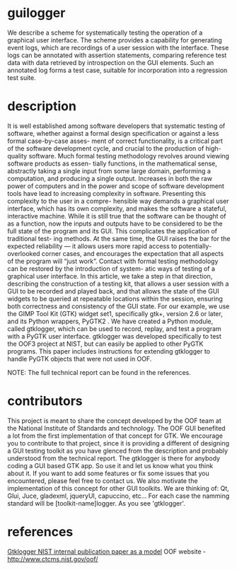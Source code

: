 guilogger
=========
We describe a scheme for systematically testing the operation of a graphical user interface. The
scheme provides a capability for generating event logs, which are recordings of a user session with
the interface. These logs can be annotated with assertion statements, comparing reference test
data with data retrieved by introspection on the GUI elements. Such an annotated log forms a
test case, suitable for incorporation into a regression test suite.

description
===========
It is well established among software developers that systematic testing of software,
whether against a formal design specification or against a less formal case-by-case asses-
ment of correct functionality, is a critical part of the software development cycle, and crucial
to the production of high-quality software.
Much formal testing methodology revolves around viewing software products as essen-
tially functions, in the mathematical sense, abstractly taking a single input from some large
domain, performing a computation, and producing a single output. Increases in both the
raw power of computers and in the power and scope of software development tools have lead
to increasing complexity in software. Presenting this complexity to the user in a compre-
hensible way demands a graphical user interface, which has its own complexity, and makes
the software a stateful, interactive machine. While it is still true that the software can
be thought of as a function, now the inputs and outputs have to be considered to be the
full state of the program and its GUI. This complicates the application of traditional test-
ing methods. At the same time, the GUI raises the bar for the expected reliability — it
allows users more rapid access to potentially-overlooked corner cases, and encourages the
expectation that all aspects of the program will “just work”.
Contact with formal testing methodology can be restored by the introduction of system-
atic ways of testing of a graphical user interface. In this article, we take a step in that
direction, describing the construction of a testing kit, that allows a user session with a GUI
to be recorded and played back, and that allows the state of the GUI widgets to be queried
at repeatable locations within the session, ensuring both correctness and consistency of the
GUI state.
For our example, we use the GIMP Tool Kit (GTK) widget set1, specifically gtk+, version
2.6 or later, and its Python wrappers, PyGTK2 . We have created a Python module, called
gtklogger, which can be used to record, replay, and test a program with a PyGTK user
interface. gtklogger was developed specifically to test the OOF3 project at NIST, but can
easily be applied to other PyGTK programs. This paper includes instructions for extending
gtklogger to handle PyGTK objects that were not used in OOF.

NOTE: The full technical report can be found in the references.

contributors
============
This project is meant to share the concept developed by the OOF team at the National Institute
of Standards and technology. The OOF GUI benefited a lot from the first implementation of that concept
for GTK.
We encourage you to contribute to that project, since it is providing a different of designing a GUI
testing toolkit as you have glenced from the description and probably understood from the technical
report.
The gtklogger is there for anybody coding a GUI based GTK app. So use it and let us know what you
think about it. If you want to add some features or fix some issues that you encountered, please
feel free to contact us.
We also motivate the implementation of this concept for other GUI toolkits. We are thinking of:
Qt, Glui, Juce, gladexml, jqueryUI, capuccino, etc...
For each case the namming standard will be [toolkit-name]logger. As you see 'gtklogger'.


references
==========
[Gtklogger NIST internal publication paper as a model](gui_testing.pdf)
OOF website - http://www.ctcms.nist.gov/oof/